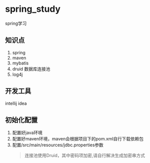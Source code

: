 # spring_study
spring学习

## 知识点
1. spring
2. maven
3. mybatis
4. druid 数据库连接池
5. log4j

  
## 开发工具
  intellij idea
## 初始化配置
1. 配置好java环境
2. 配置好maven环境，maven会根据项目下的pom.xml自行下载依赖包
3. 配置/src/main/resources/jdbc.properties参数
   >连接池使用Druid，其中密码项加密,请自行解决生成加密串方式
